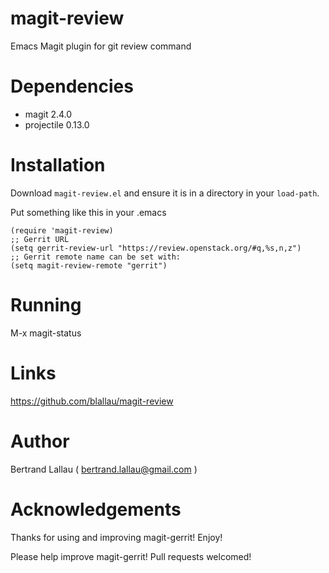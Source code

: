 # magit-review

Emacs Magit plugin for git review command

# Dependencies

* magit 2.4.0
* projectile 0.13.0

# Installation

Download `magit-review.el` and ensure it is in a directory in your `load-path`.

Put something like this in your .emacs


	(require 'magit-review)
	;; Gerrit URL
	(setq gerrit-review-url "https://review.openstack.org/#q,%s,n,z")
	;; Gerrit remote name can be set with:
	(setq magit-review-remote "gerrit")

# Running

M-x magit-status

# Links

https://github.com/blallau/magit-review

# Author

Bertrand Lallau  ( bertrand.lallau@gmail.com )

# Acknowledgements

Thanks for using and improving magit-gerrit! Enjoy!

Please help improve magit-gerrit! Pull requests welcomed!
